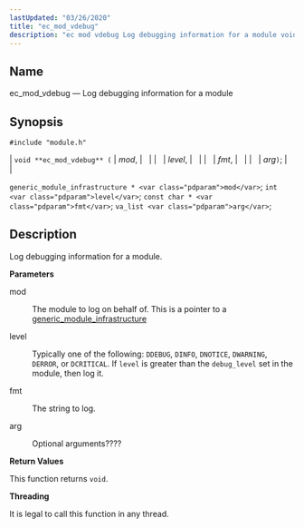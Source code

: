 ```yaml
---
lastUpdated: "03/26/2020"
title: "ec_mod_vdebug"
description: "ec mod vdebug Log debugging information for a module void ec mod vdebug mod level fmt arg generic module infrastructure mod int level const char fmt va list arg Log debugging information for a module mod The module to log on behalf of This is a pointer to a generic..."
---
```


<a name="apis.ec_mod_vdebug"></a> 
## Name

ec_mod_vdebug — Log debugging information for a module

## Synopsis

`#include "module.h"`

| `void **ec_mod_vdebug** (` | <var class="pdparam">mod</var>, |   |
|   | <var class="pdparam">level</var>, |   |
|   | <var class="pdparam">fmt</var>, |   |
|   | <var class="pdparam">arg</var>`)`; |   |

`generic_module_infrastructure * <var class="pdparam">mod</var>`;
`int <var class="pdparam">level</var>`;
`const char * <var class="pdparam">fmt</var>`;
`va_list <var class="pdparam">arg</var>`;<a name="idp49834960"></a> 
## Description

Log debugging information for a module.

**<a name="idp49836176"></a> Parameters**

<dl class="variablelist">

<dt>mod</dt>

<dd>

The module to log on behalf of. This is a pointer to a [generic_module_infrastructure](/momentum/3/3-api/structs-generic-module-infrastructure)

</dd>

<dt>level</dt>

<dd>

Typically one of the following: `DDEBUG`, `DINFO`, `DNOTICE`, `DWARNING`, `DERROR`, or `DCRITICAL`. If `level` is greater than the `debug_level` set in the module, then log it.

</dd>

<dt>fmt</dt>

<dd>

The string to log.

</dd>

<dt>arg</dt>

<dd>

Optional arguments????

</dd>

</dl>

**<a name="idp49848800"></a> Return Values**

This function returns `void`.

**<a name="idp49850160"></a> Threading**

It is legal to call this function in any thread.